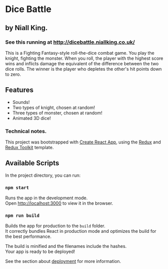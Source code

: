 # Dice Battle

## by Niall King.
### See this running at http://dicebattle.niallking.co.uk/

This is a Fighting Fantasy-style roll-the-dice combat game.
You play the knight, fighting the monster.
When you roll, the player with the highest score wins and inflicts damage the equivalent of the difference between the two dice rolls.
The winner is the player who depletes the other's hit points down to zero.

## Features

* Sounds!
* Two types of knight, chosen at random!
* Three types of monster, chosen at random!
* Animated 3D dice!

### Technical notes.

This project was bootstrapped with [Create React App](https://github.com/facebook/create-react-app), using the [Redux](https://redux.js.org/) and [Redux Toolkit](https://redux-toolkit.js.org/) template.

## Available Scripts

In the project directory, you can run:

### `npm start`

Runs the app in the development mode.<br />
Open [http://localhost:3000](http://localhost:3000) to view it in the browser.


### `npm run build`

Builds the app for production to the `build` folder.<br />
It correctly bundles React in production mode and optimizes the build for the best performance.

The build is minified and the filenames include the hashes.<br />
Your app is ready to be deployed!

See the section about [deployment](https://facebook.github.io/create-react-app/docs/deployment) for more information.
